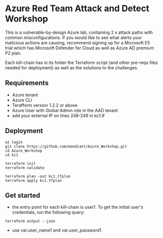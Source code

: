# Azure Red Team Attack and Detect Workshop
This is a vulnerable-by-design Azure lab, containing 2 x attack paths with common misconfigurations. If you would like to see what alerts your malicious actions are causing, recommend signing up for a Microsoft E5 trial which has Microsoft Defender for Cloud as well as Azure AD premium P2 plan.

Each kill-chain has in its folder the Terraform script (and other pre-reqs files needed for deployment) as well as the solutions to the challenges.

## Requirements
- Azure tenant
- Azure CLI
- Terafform version 1.2.2 or above
- Azure User with Global Admin role in the AAD tenant
- add your external IP on lines 248-249 in kc1.tf

## Deployment
```
az login
git clone https://github.com/mandiant/Azure_Workshop.git
cd Azure_Workshop
cd kc1

terraform init
terraform validate

terraform plan -out kc1.tfplan
terraform apply kc1.tfplan
```

## Get started
- the entry point for each kill-chain is user1. To get the initial user's credentials, run the following query:
```
terraform output --json
```
- use var.user_name1 and var.user_password1

